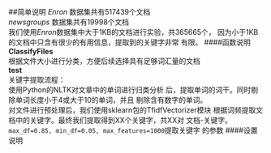 ##简单说明
*Enron* 数据集共有517439个文档 <br>
*newsgroups* 数据集共有19998个文档 <br>
我们使用*Enron*数据集中大于1KB的文档进行实验，共365665个，
因为小于1KB的文档中只含有很少的有用信息，提取到的关键字非常
有限。
####函数说明
**ClassifyFiles**  
根据文件大小进行分类，方便后续选择具有足够词汇量的文档<br>
**test**<br>
关键字提取流程：<br>
使用Python的NLTK对文章中的单词进行归类分析
后，提取单词的词干。同时剔除单词长度小于4或大于10的单词，并且
剔除含有数字的单词。<br>
对文件进行预处理后，我们使用sklearn包的TfidfVectorizer模块
根据词频提取文档中的关键字。最终我们提取得到XX个关键字，共XX对
文档-关键字。<br>
`max_df=0.85, min_df=0.05, max_features=1000`提取关键字
的参数
####设置说明
